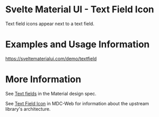 # Svelte Material UI - Text Field Icon

Text field icons appear next to a text field.

# Examples and Usage Information

https://sveltematerialui.com/demo/textfield

# More Information

See [Text fields](https://material.io/components/text-fields) in the Material design spec.

See [Text Field Icon](https://github.com/material-components/material-components-web/tree/v13.0.0/packages/mdc-textfield/icon) in MDC-Web for information about the upstream library's architecture.
